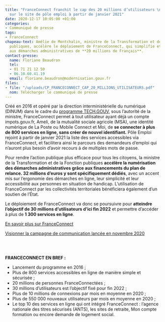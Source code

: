 ```yaml
---
title: "FranceConnect franchit le cap des 20 millions d’utilisateurs \net se déploie
  sur le site de pôle emploi à partir de janvier 2021"
date: 2020-12-17 10:05:00 +01:00
categories:
- Communiqué de presse
tags:
- FranceConnect
chapeau-text: Amélie de Montchalin, ministre de la Transformation et de la Fonction
  publiques, accélère le déploiement de FranceConnect, qui simplifie et sécurise l’accès
  aux démarches administratives de **20 millions de Français**.
contact-presse:
  name: Floriane Beaudron
  tel:
  - 01 71 21 12 50
  - 06.10.60.41.19
  email: floriane.beaudron@modernisation.gouv.fr
files:
- file: "/uploads/CP_FRANCECONNECT_CAP_20_MILLIONS_UTILISATEURS.pdf"
  nom: Télécharger le communiqué de presse
---
```


Créé en 2016 et opéré par la direction interministérielle du numérique (DINUM) dans le cadre du [programme TECH.GOUV](https://www.numerique.gouv.fr/publications/tech-gouv-strategie-et-feuille-de-route-2019-2021/), sous l’autorité de la ministre, FranceConnect permet à tout utilisateur ayant déjà un compte impots.gouv.fr, Ameli, de la mutualité sociale agricole (MSA), une identité numérique de La Poste ou Mobile Connect et Moi, de **se connecter à plus de 800 services en ligne, sans créer de nouvel identifiant.** Pôle Emploi rejoint à partir de janvier 2021 la liste des services accessibles via FranceConnect, et facilitera ainsi le parcours des demandeurs d’emploi qui n’auront plus besoin d’avoir recours à de multiples mots de passe.

Pour rendre l’action publique plus efficace pour tous les citoyens, la ministre de la Transformation et de la Fonction publiques **accélère la numérisation des démarches administratives grâce aux financements du plan de relance. 32 millions d’euros y sont spécifiquement dédiés**, avec un accent mis sur l’ergonomie des démarches en ligne, leur simplicité et leur accessibilité aux personnes en situation de handicap. L’utilisation de FranceConnect par les collectivités territoriales bénéficiera également d’un soutien de l’État.

Le déploiement de FranceConnect va donc se poursuivre pour **atteindre l’objectif de 30 millions d’utilisateurs d’ici fin 2022** et permettre d’accéder à plus de **1 300 services en ligne**.

[En savoir plus sur FranceConnect](https://franceconnect.gouv.fr/)

[Visionner la campagne de communication lancée en novembre 2020](https://www.dailymotion.com/playlist/x6y0bh)

<br>
<br>

**FRANCECONNECT EN BREF :**

* Lancement du programme en 2016 ;
* Plus de 800 services accessibles en ligne de manière simple et sécurisée ;
* 20 millions de personnes FranceConnectées ;
* 30 millions d’utilisateurs est l’objectif fixé pour fin 2022 ;
* Plus de 10 millions de connexions par mois en moyenne en 2020 ;
* Plus de 550 000 nouveaux utilisateurs par mois en moyenne en 2020 ;
* Le top 10 des services en ligne qui ont intégré FranceConnect : l’agence nationale des titres sécurisés (ANTS), les sites de retraite, Mon compte formation ou encore demande de logement social.